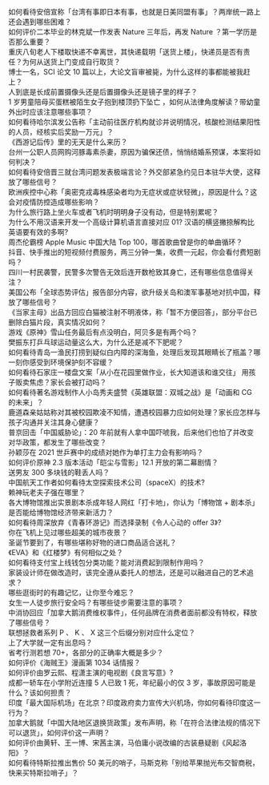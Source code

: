 如何看待安倍宣称「台湾有事即日本有事，也就是日美同盟有事」？两岸统一路上还会遇到哪些困难？  
如何评价二本毕业的林克斌一作发表 Nature 三年后，再发 Nature ？第一学历是否那么重要？  
重庆八旬老人下楼取快递不幸离世，其快递载明「送货上楼」，快递员是否有责任？为何从送货上门变成自行取货？  
博士一名，SCI 论文 10 篇以上，大论文盲审被毙，为什么这样的事都能被我赶上？  
人到底是长成前置摄像头还是后置摄像头还是镜子里的样子？  
1 岁男童陪母买蛋糕被陌生女子抱到楼顶扔下坠亡 ，如何从法律角度解读？带幼童外出时应该注意哪些事项？  
如何看待哈尔滨发公告称「主动前往医疗机构就诊并说明情况，核酸检测结果阳性的人员，经核实后奖励一万元」？  
《西游记后传》里的无天是什么来历？  
台州一公职人员网购河豚毒素杀妻，原因为骗保还债，悄悄结婚系预谋，本案将如何判决？  
如何看待安倍晋三就台湾问题发表极端言论？外交部紧急约见日本驻华大使，这释放了哪些信号？  
欧洲疾控中心称「奥密克戎毒株感染者均为无症状或症状轻微」，原因是什么？这会对疫情防控造成哪些影响？  
为什么旅行路上坐火车或者飞机时明明身子没有动，但是特别累呢？  
为什么不用汉语来开发一个高级计算机语言直接对应 01? 汉语的横竖撇捺解构比英语要有效的多啊?  
周杰伦霸榜 Apple Music 中国大陆 Top 100，哪首歌曲曾是你的单曲循环？  
抖音、快手推出的短视频付费服务，两三分钟一集，收费一元起，你会看付费短剧吗？  
四川一村民袭警，民警多次警告无效后连开数枪致其身亡，还有哪些信息值得关注？  
美国公布「全球态势评估」报告部分内容，欲升级关岛和澳军事基地对抗中国，释放了哪些信号？  
《当家主母》出品方回应白猫被注射不明液体，称「暂不方便回答」，部分平台已删除白猫片段，真实情况如何？  
游戏《原神》雪山任务最后有点没明白，阿贝多是有两个吗？  
樊振东打乒乓球运动量这么大，为什么还是减不下肥呢？  
如何看待青岛一渔民打捞到疑似白内障的深海鱼，处理后发现其眼睛长了瓶盖？哪一刻你感受到环境保护刻不容缓？  
如何看待石家庄一楼盘文案「从小在花园里做作业，长大知道该和谁交往」 用孩子贩卖焦虑？家长会被打动吗？  
如何看待著名游戏制作人小岛秀夫盛赞《英雄联盟：双城之战》是「动画和 CG 的未来」？  
鹿道森亲姑姑称对其被校园欺凌不知情，遭遇校园暴力应如何处理？家长应怎样与孩子沟通并关注其身心健康？  
普京回击「中国威胁论」：20 年前就有人拿中国吓唬我，后来他们也怕了并改变对华政策，都发生了哪些改变？  
孙颖莎在 2021 世乒赛中的成绩对她作为单打主力会有影响吗？  
如何评价原神 2.3 版本活动「皑尘与雪影」12.1 开放的第二幕剧情？  
送男友 300 多块钱的鞋丢人吗？  
中国航天工作者如何看待太空探索技术公司（spaceX）的技术?  
赖神玩老夫子强在哪里？  
各大博物馆推出实景剧本杀成年轻人网红「打卡地」，你认为「博物馆 + 剧本杀」是否能给博物馆经济带来新活力？  
如何看待周深放弃《青春环游记》而选择录制《令人心动的 offer 3》?  
你在飞机上见过哪些超美的城市夜景？  
圣诞节要到了，有哪些堪称好物的进口商品适合送礼？  
《EVA》和《红楼梦》有何相似之处？  
如何看待支付宝上线钱包分类功能？能对消费起到限制作用吗？  
家装设计师在做改造时，该完全遵从委托人的想法，还是可以融进自己的艺术追求？  
哪些逛街时的有趣记忆，让你至今难忘？  
女生一人徒步旅行安全吗？有哪些徒步需要注意的事项？  
中消协回应「加拿大鹅消费维权事件」，任何品牌在消费者面前都没有特权，释放了哪些信号？  
联想拯救者系列 P 、 K 、 X 这三个后缀分别对应什么定位？  
上了大学就一定有出息吗？  
省考行测若想 70+，各部分的正确率大概是多少？  
如何评价《海贼王》漫画第 1034 话情报？  
如何评价由罗云熙、程潇主演的电视剧《良言写意》?  
成都一轿车在小学附近连撞 5 人已致 1 死，年纪最小的仅 3 岁，事故原因可能是什么？该如何担责？  
印度「最大国际机场」在北京？印度政府卖力宣传大兴机场，你如何看待印度这一行为？  
加拿大鹅就「中国大陆地区退换货政策」发布声明，称「在符合法律法规的情况下可以退货」，如何评价这一声明？  
如何评价由黄轩、王一博、宋茜主演，马伯庸小说改编的古装悬疑剧《风起洛阳》？  
如何看待特斯拉推出售价 50 美元的哨子，马斯克称「别给苹果抛光布交智商税，快来买特斯拉哨子」？  
